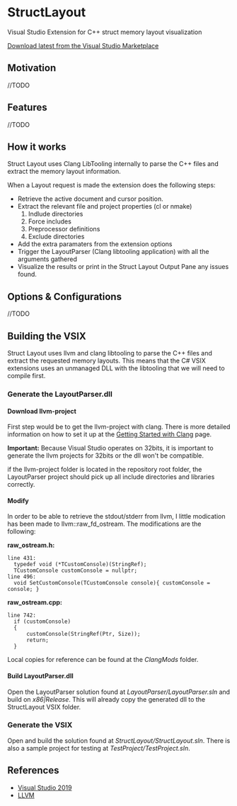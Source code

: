 # StructLayout
Visual Studio Extension for C++ struct memory layout visualization

[Download latest from the Visual Studio Marketplace](https://marketplace.visualstudio.com/items?itemName=RamonViladomat.StructLayout)

## Motivation

//TODO

## Features

//TODO

## How it works

Struct Layout uses Clang LibTooling internally to parse the C++ files and extract the memory layout information.

When a Layout request is made the extension does the following steps: 
+ Retrieve the active document and cursor position. 
+ Extract the relevant file and project properties (cl or nmake)
  1. Indlude directories
  2. Force includes
  3. Preprocessor definitions
  4. Exclude directories
+ Add the extra paramaters from the extension options
+ Trigger the LayoutParser (Clang libtooling application) with all the arguments gathered
+ Visualize the results or print in the Struct Layout Output Pane any issues found. 

## Options & Configurations

//TODO

## Building the VSIX 

Struct Layout uses llvm and clang libtooling to parse the C++ files and extract the requested memory layouts. This means that the C# VSIX extensions uses an unmanaged DLL with the libtooling that we will need to compile first. 

### Generate the LayoutParser.dll

#### Download llvm-project
First step would be to get the llvm-project with clang. 
There is more detailed information on how to set it up at the [Getting Started with Clang](https://clang.llvm.org/get_started.html) page.

**Important:** Because Visual Studio operates on 32bits, it is important to generate the llvm projects for 32bits or the dll won't be compatible.

if the llvm-project folder is located in the repository root folder, the LayoutParser project should pick up all include directories and libraries correctly. 

#### Modify 
In order to be able to retrieve the stdout/stderr from llvm, I little modication has been made to llvm::raw_fd_ostream. 
The modifications are the following:

**raw_ostream.h:**
```
line 431:
  typedef void (*TCustomConsole)(StringRef);
  TCustomConsole customConsole = nullptr;
line 496: 
  void SetCustomConsole(TCustomConsole console){ customConsole = console; }
```

**raw_ostream.cpp:**
```
line 742:
  if (customConsole)
  {
      customConsole(StringRef(Ptr, Size));
      return;
  }
```

Local copies for reference can be found at the *ClangMods* folder.

#### Build LayoutParser.dll
Open the LayoutParser solution found at *LayoutParser/LayoutParser.sln* and build on *x86|Release*. This will already copy the generated dll to the StructLayout VSIX folder. 

### Generate the VSIX 
Open and build the solution found at *StructLayout/StructLayout.sln*.
There is also a sample project for testing at *TestProject/TestProject.sln*.

## References
- [Visual Studio 2019](https://visualstudio.microsoft.com/vs/)
- [LLVM](http://llvm.org/)
